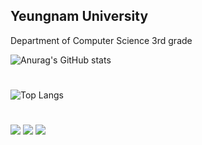 ## Yeungnam University
Department of Computer Science
3rd grade

<!--
**SeoJangwoo/SeoJangwoo** is a ✨ _special_ ✨ repository because its `README.md` (this file) appears on your GitHub profile.
-->

![Anurag's GitHub stats](https://github-readme-stats.vercel.app/api?username=SeoJangwoo&show_icons=true&theme=dark)
#
![Top Langs](https://github-readme-stats.vercel.app/api/top-langs/?username=SeoJangwoo&layout=compact&theme=dark)
#
<img src="https://img.shields.io/badge/Python-3776AB?style=for-the-badge&logo=Python&logoColor=white"> <img src="https://img.shields.io/badge/java-007396?style=for-the-badge&logo=OpenJDK&logoColor=white"> <img src="https://img.shields.io/badge/GitHub-EAEAEA?style=for-the-badge&logo=github&logoColor=000"/> 





